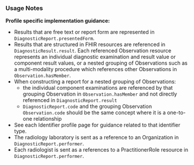 ### Usage Notes

**Profile specific implementation guidance:**
- Results that are free text or report form are represented in `DiagnosticReport.presentedForm`.
- Results that are structured in FHIR resources are referenced in `DiagnosticResult.result`. Each referenced Observation resource represents an individual diagnostic examination and result value or component result values, or a nested grouping of Observations such as a multi-modality procedure which references other Observations in `Observation.hasMember`.
- When constructing a report for a nested grouping of Observations:
  - the individual component examinations are referenced by that grouping Observation in `Observation.hasMember` and not directly referenced in `DiagnosticReport.result`
  - `DiagnosticReport.code` and the grouping Observation `Observation.code` should be the same concept where it is a one-to-one relationship
- See each Identifier profile page for guidance related to that identifier type.
- The radiology laboratory is sent as a reference to an Organization in `DiagnosticReport.performer`.
- Each radiologist is sent as a references to a PractitionerRole resource in `DiagnosticReport.performer`.
  
